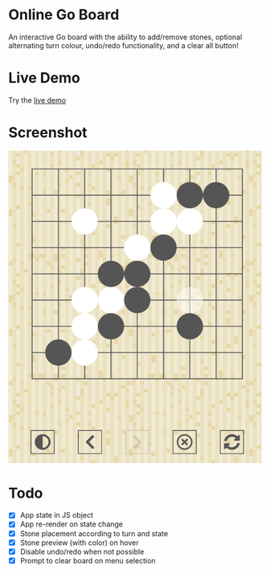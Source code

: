 # Online Go Board

An interactive Go board with the ability to add/remove stones, optional alternating turn colour, undo/redo functionality, and a clear all button!

# Live Demo

Try the [live demo](https://regularmemory.blog/OnlineGoBoard/)

# Screenshot

[![](./screenshot.png)](https://regularmemory.blog/OnlineGoBoard/)

# Todo

- [x] App state in JS object
- [x] App re-render on state change
- [x] Stone placement according to turn and state
- [x] Stone preview (with color) on hover
- [x] Disable undo/redo when not possible
- [x] Prompt to clear board on menu selection
